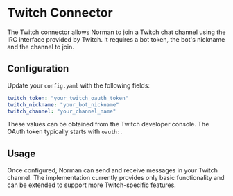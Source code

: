 # Twitch Connector

The Twitch connector allows Norman to join a Twitch chat channel using the IRC interface provided by Twitch. It requires a bot token, the bot's nickname and the channel to join.

## Configuration

Update your `config.yaml` with the following fields:

```yaml
twitch_token: "your_twitch_oauth_token"
twitch_nickname: "your_bot_nickname"
twitch_channel: "your_channel_name"
```

These values can be obtained from the Twitch developer console. The OAuth token typically starts with `oauth:`.

## Usage

Once configured, Norman can send and receive messages in your Twitch channel. The implementation currently provides only basic functionality and can be extended to support more Twitch-specific features.
